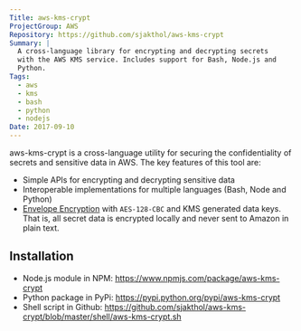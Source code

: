```yaml
---
Title: aws-kms-crypt
ProjectGroup: AWS
Repository: https://github.com/sjakthol/aws-kms-crypt
Summary: |
  A cross-language library for encrypting and decrypting secrets
  with the AWS KMS service. Includes support for Bash, Node.js and
  Python.
Tags:
  - aws
  - kms
  - bash
  - python
  - nodejs
Date: 2017-09-10
---
```


aws-kms-crypt is a cross-language utility for securing the confidentiality of
secrets and sensitive data in AWS. The key features of this tool are:

* Simple APIs for encrypting and decrypting sensitive data
* Interoperable implementations for multiple languages (Bash, Node and Python)
* [Envelope Encryption](https://docs.aws.amazon.com/kms/latest/developerguide/workflow.html) with `AES-128-CBC` and KMS generated data keys. That is, all secret data is encrypted locally and never sent to Amazon in plain text.

## Installation

* Node.js module in NPM: https://www.npmjs.com/package/aws-kms-crypt
* Python package in PyPi: https://pypi.python.org/pypi/aws-kms-crypt
* Shell script in Github: https://github.com/sjakthol/aws-kms-crypt/blob/master/shell/aws-kms-crypt.sh